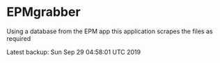 # EPMgrabber
Using a database from the EPM app this application scrapes the files as required


Latest backup: Sun Sep 29 04:58:01 UTC 2019
